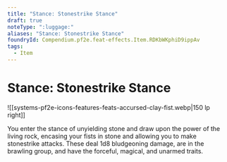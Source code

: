 ```yaml
---
title: "Stance: Stonestrike Stance"
draft: true
noteType: ":luggage:"
aliases: "Stance: Stonestrike Stance"
foundryId: Compendium.pf2e.feat-effects.Item.RDKbWKphiD9ippAv
tags:
  - Item
---
```


# Stance: Stonestrike Stance
![[systems-pf2e-icons-features-feats-accursed-clay-fist.webp|150 lp right]]

You enter the stance of unyielding stone and draw upon the power of the living rock, encasing your fists in stone and allowing you to make stonestrike attacks. These deal 1d8 bludgeoning damage, are in the brawling group, and have the forceful, magical, and unarmed traits.
